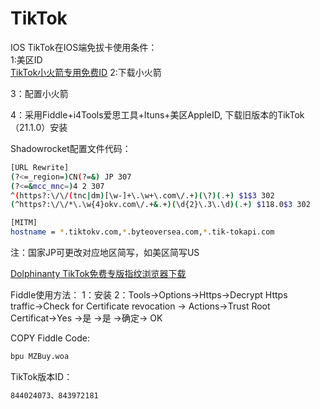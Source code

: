 # TikTok
IOS
TikTok在IOS端免拔卡使用条件：<br>
1:美区ID<br>
[TikTok小火箭专用免费ID](https://bgpnet.org/auth/register?code=bPpx)
2:下载小火箭<br>

3：配置小火箭<br>

4：采用Fiddle+i4Tools爱思工具+Ituns+美区AppleID, 下载旧版本的TikTok（21.1.0）安装<br>

Shadowrocket配置文件代码：
```bash
[URL Rewrite]
(?<=_region=)CN(?=&) JP 307
(?<=&mcc_mnc=)4 2 307
^(https?:\/\/(tnc|dm)[\w-]+\.\w+\.com\/.+)(\?)(.+) $1$3 302
(^https?:\/\/*\.\w{4}okv.com\/.+&.+)(\d{2}\.3\.\d)(.+) $118.0$3 302

[MITM]
hostname = *.tiktokv.com,*.byteoversea.com,*.tik-tokapi.com
```
注：国家JP可更改对应地区简写，如美区简写US

[Dolphinanty  TikTok免费专版指纹浏览器下载](https://bit.ly/3wMXt3q)


Fiddle使用方法：
1：安装
2：Tools→Options→Https→Decrypt Https traffic→Check for Certificate revocation → Actions→Trust Root Certificat→Yes →是 →是 →确定→ OK

COPY Fiddle Code: 
```bash
bpu MZBuy.woa
```

TikTok版本ID：
```bash
844024073、843972181
```
